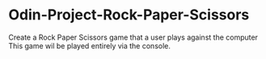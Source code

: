 # Odin-Project-Rock-Paper-Scissors
Create a Rock Paper Scissors game that a user plays against the computer
This game wil be played entirely via the console.
